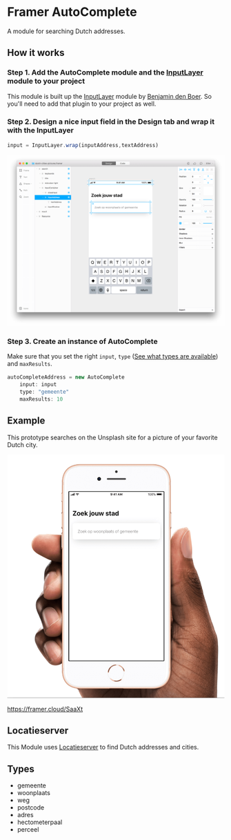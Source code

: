 # Framer AutoComplete
A module for searching Dutch addresses.

## How it works
### Step 1. Add the AutoComplete module and the [InputLayer](https://github.com/benjamindenboer/FramerInput) module to your project
This module is built up the [InputLayer](https://github.com/benjamindenboer/FramerInput) module by [Benjamin den Boer](https://github.com/benjamindenboer). So you'll need to add that plugin to your project as well.


### Step 2. Design a nice input field in the Design tab and wrap it with the InputLayer

```Javascript
input = InputLayer.wrap(inputAddress,textAddress)
```

![Design a nice input field](https://raw.githubusercontent.com/elliotnolten/framer-AutoComplete/master/step2.png)


### Step 3. Create an instance of AutoComplete
Make sure that you set the right `input`, `type` ([See what types are available](#Types)) and `maxResults`.

```Javascript
autoCompleteAddress = new AutoComplete
	input: input
	type: "gemeente"
	maxResults: 10
```

## Example
This prototype searches on the Unsplash site for a picture of your favorite Dutch city.

![Example](https://raw.githubusercontent.com/elliotnolten/framer-AutoComplete/master/dutch-cities-pictures.png)


https://framer.cloud/SaaXt


## Locatieserver
This Module uses [Locatieserver](https://github.com/PDOK/locatieserver/wiki/API-Locatieserver) to find Dutch addresses and cities.

## Types
- gemeente
- woonplaats
- weg
- postcode
- adres
- hectometerpaal
- perceel
